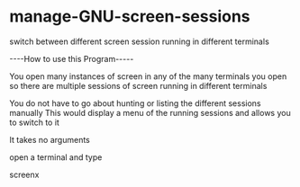 # manage-GNU-screen-sessions
switch between different screen session running in different terminals


----How to use this Program-----

You open many instances of screen in any of the many terminals you open
so there are multiple sessions of screen running in different terminals

You do not have to go about hunting or listing the different sessions manually
This would display a menu of the running sessions and allows you to switch to it

It takes no arguments

open a terminal and type

screenx 

